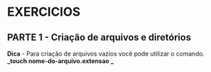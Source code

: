 # EXERCICIOS

## PARTE 1 - Criação de arquivos e diretórios
 **Dica** - Para criação de arquivos vazios você pode utilizar o comando. **_touch nome-do-arquivo.extensao _**
